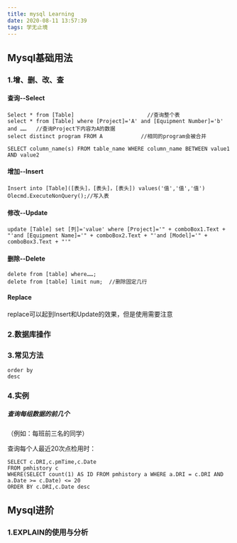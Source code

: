 ```yaml
---
title: mysql Learning
date: 2020-08-11 13:57:39
tags: 学无止境
---
```


## Mysql基础用法

### 1.增、删、改、查

#### 查询--Select

```mysql
Select * from [Table]                       //查询整个表
select * from [Table] where [Project]='A' and [Equipment Number]='b' and ……   //查询Project下内容为A的数据
select distinct program FROM A            //相同的program会被合并

SELECT column_name(s) FROM table_name WHERE column_name BETWEEN value1 AND value2
```

#### 增加--Insert

```mysql
Insert into [Table]([表头]，[表头]，[表头]) values('值','值','值')    
Olecmd.ExecuteNonQuery();//写入表
```

#### 修改--Update

```mysql
update [Table] set [列]='value' where [Project]='" + comboBox1.Text + "'and [Equipment Name]='" + comboBox2.Text + "'and [Model]='" + comboBox3.Text + "'"
```

#### 删除--Delete

```mysql
delete from [table] where……;
delete from [table] limit num;  //删除固定几行
```

#### Replace

replace可以起到Insert和Update的效果，但是使用需要注意

### 2.数据库操作

### 3.常见方法

```mysql
order by
desc

```

### 4.实例

##### 查询每组数据的前几个

（例如：每班前三名的同学）

查询每个人最近20次点检用时：

```mysql
SELECT c.DRI,c.pmTime,c.Date
FROM pmhistory c
WHERE(SELECT count(1) AS ID	FROM pmhistory a WHERE a.DRI = c.DRI AND a.Date >= c.Date) <= 20
ORDER BY c.DRI,c.Date desc
```



## Mysql进阶

### 1.EXPLAIN的使用与分析